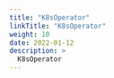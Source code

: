```yaml
---
title: "K8sOperator"
linkTitle: "K8sOperator"
weight: 10
date: 2022-01-12
description: >
  K8sOperator
---
```


